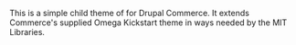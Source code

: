 This is a simple child theme of for Drupal Commerce. It extends Commerce's supplied Omega Kickstart theme in ways needed by the MIT Libraries.


